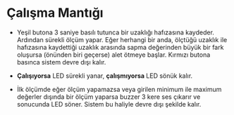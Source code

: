 # Çalışma Mantığı

- Yeşil butona 3 saniye basılı tutunca bir uzaklığı hafızasına kaydeder. Ardından sürekli ölçüm yapar. Eğer herhangi bir anda, ölçtüğü uzaklık ile hafızasına kaydettiği uzaklık arasında sapma değerinden büyük bir fark oluşursa (önünden biri geçerse) alet ötmeye başlar. Kırmızı butona basınca sistem devre dışı kalır.

- **Çalışıyorsa** LED sürekli yanar, **çalışmıyorsa** LED sönük kalır.

- İlk ölçümde eğer ölçüm yapamazsa veya girilen minimum ile maximum değerler dışında bir ölçüm yaparsa buzzer 3 kere ses çıkarır ve sonucunda LED söner. Sistem bu haliyle devre dışı şekilde kalır.
